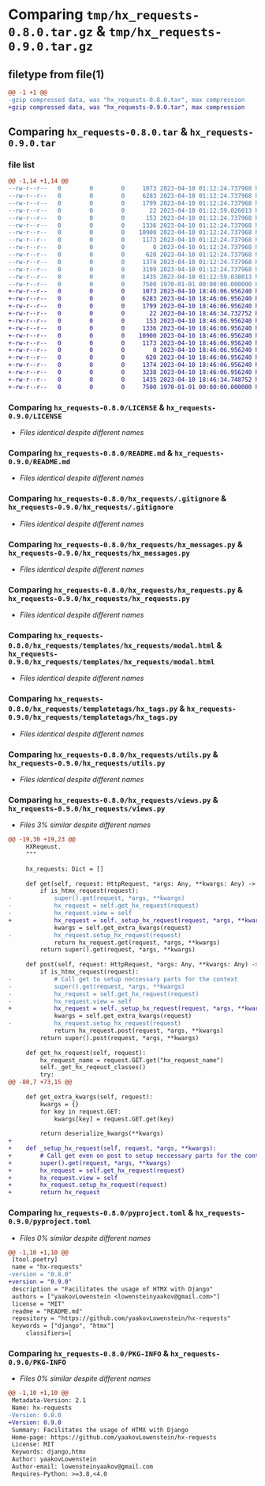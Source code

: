 # Comparing `tmp/hx_requests-0.8.0.tar.gz` & `tmp/hx_requests-0.9.0.tar.gz`

## filetype from file(1)

```diff
@@ -1 +1 @@
-gzip compressed data, was "hx_requests-0.8.0.tar", max compression
+gzip compressed data, was "hx_requests-0.9.0.tar", max compression
```

## Comparing `hx_requests-0.8.0.tar` & `hx_requests-0.9.0.tar`

### file list

```diff
@@ -1,14 +1,14 @@
--rw-r--r--   0        0        0     1073 2023-04-10 01:12:24.737968 hx_requests-0.8.0/LICENSE
--rw-r--r--   0        0        0     6283 2023-04-10 01:12:24.737968 hx_requests-0.8.0/README.md
--rw-r--r--   0        0        0     1799 2023-04-10 01:12:24.737968 hx_requests-0.8.0/hx_requests/.gitignore
--rw-r--r--   0        0        0       22 2023-04-10 01:12:59.026013 hx_requests-0.8.0/hx_requests/__init__.py
--rw-r--r--   0        0        0      153 2023-04-10 01:12:24.737968 hx_requests-0.8.0/hx_requests/apps.py
--rw-r--r--   0        0        0     1336 2023-04-10 01:12:24.737968 hx_requests-0.8.0/hx_requests/hx_messages.py
--rw-r--r--   0        0        0    10900 2023-04-10 01:12:24.737968 hx_requests-0.8.0/hx_requests/hx_requests.py
--rw-r--r--   0        0        0     1173 2023-04-10 01:12:24.737968 hx_requests-0.8.0/hx_requests/templates/hx_requests/modal.html
--rw-r--r--   0        0        0        0 2023-04-10 01:12:24.737968 hx_requests-0.8.0/hx_requests/templatetags/__init__.py
--rw-r--r--   0        0        0      620 2023-04-10 01:12:24.737968 hx_requests-0.8.0/hx_requests/templatetags/hx_tags.py
--rw-r--r--   0        0        0     1374 2023-04-10 01:12:24.737968 hx_requests-0.8.0/hx_requests/utils.py
--rw-r--r--   0        0        0     3199 2023-04-10 01:12:24.737968 hx_requests-0.8.0/hx_requests/views.py
--rw-r--r--   0        0        0     1435 2023-04-10 01:12:59.038013 hx_requests-0.8.0/pyproject.toml
--rw-r--r--   0        0        0     7500 1970-01-01 00:00:00.000000 hx_requests-0.8.0/PKG-INFO
+-rw-r--r--   0        0        0     1073 2023-04-10 18:46:06.956240 hx_requests-0.9.0/LICENSE
+-rw-r--r--   0        0        0     6283 2023-04-10 18:46:06.956240 hx_requests-0.9.0/README.md
+-rw-r--r--   0        0        0     1799 2023-04-10 18:46:06.956240 hx_requests-0.9.0/hx_requests/.gitignore
+-rw-r--r--   0        0        0       22 2023-04-10 18:46:34.732752 hx_requests-0.9.0/hx_requests/__init__.py
+-rw-r--r--   0        0        0      153 2023-04-10 18:46:06.956240 hx_requests-0.9.0/hx_requests/apps.py
+-rw-r--r--   0        0        0     1336 2023-04-10 18:46:06.956240 hx_requests-0.9.0/hx_requests/hx_messages.py
+-rw-r--r--   0        0        0    10900 2023-04-10 18:46:06.956240 hx_requests-0.9.0/hx_requests/hx_requests.py
+-rw-r--r--   0        0        0     1173 2023-04-10 18:46:06.956240 hx_requests-0.9.0/hx_requests/templates/hx_requests/modal.html
+-rw-r--r--   0        0        0        0 2023-04-10 18:46:06.956240 hx_requests-0.9.0/hx_requests/templatetags/__init__.py
+-rw-r--r--   0        0        0      620 2023-04-10 18:46:06.956240 hx_requests-0.9.0/hx_requests/templatetags/hx_tags.py
+-rw-r--r--   0        0        0     1374 2023-04-10 18:46:06.956240 hx_requests-0.9.0/hx_requests/utils.py
+-rw-r--r--   0        0        0     3238 2023-04-10 18:46:06.956240 hx_requests-0.9.0/hx_requests/views.py
+-rw-r--r--   0        0        0     1435 2023-04-10 18:46:34.748752 hx_requests-0.9.0/pyproject.toml
+-rw-r--r--   0        0        0     7500 1970-01-01 00:00:00.000000 hx_requests-0.9.0/PKG-INFO
```

### Comparing `hx_requests-0.8.0/LICENSE` & `hx_requests-0.9.0/LICENSE`

 * *Files identical despite different names*

### Comparing `hx_requests-0.8.0/README.md` & `hx_requests-0.9.0/README.md`

 * *Files identical despite different names*

### Comparing `hx_requests-0.8.0/hx_requests/.gitignore` & `hx_requests-0.9.0/hx_requests/.gitignore`

 * *Files identical despite different names*

### Comparing `hx_requests-0.8.0/hx_requests/hx_messages.py` & `hx_requests-0.9.0/hx_requests/hx_messages.py`

 * *Files identical despite different names*

### Comparing `hx_requests-0.8.0/hx_requests/hx_requests.py` & `hx_requests-0.9.0/hx_requests/hx_requests.py`

 * *Files identical despite different names*

### Comparing `hx_requests-0.8.0/hx_requests/templates/hx_requests/modal.html` & `hx_requests-0.9.0/hx_requests/templates/hx_requests/modal.html`

 * *Files identical despite different names*

### Comparing `hx_requests-0.8.0/hx_requests/templatetags/hx_tags.py` & `hx_requests-0.9.0/hx_requests/templatetags/hx_tags.py`

 * *Files identical despite different names*

### Comparing `hx_requests-0.8.0/hx_requests/utils.py` & `hx_requests-0.9.0/hx_requests/utils.py`

 * *Files identical despite different names*

### Comparing `hx_requests-0.8.0/hx_requests/views.py` & `hx_requests-0.9.0/hx_requests/views.py`

 * *Files 3% similar despite different names*

```diff
@@ -19,30 +19,23 @@
     HXReqeust.
     """
 
     hx_requests: Dict = []
 
     def get(self, request: HttpRequest, *args: Any, **kwargs: Any) -> HttpResponse:
         if is_htmx_request(request):
-            super().get(request, *args, **kwargs)
-            hx_request = self.get_hx_request(request)
-            hx_request.view = self
+            hx_request = self._setup_hx_request(request, *args, **kwargs)
             kwargs = self.get_extra_kwargs(request)
-            hx_request.setup_hx_request(request)
             return hx_request.get(request, *args, **kwargs)
         return super().get(request, *args, **kwargs)
 
     def post(self, request: HttpRequest, *args: Any, **kwargs: Any) -> HttpResponse:
         if is_htmx_request(request):
-            # Call get to setup neccessary parts for the context
-            super().get(request, *args, **kwargs)
-            hx_request = self.get_hx_request(request)
-            hx_request.view = self
+            hx_request = self._setup_hx_request(request, *args, **kwargs)
             kwargs = self.get_extra_kwargs(request)
-            hx_request.setup_hx_request(request)
             return hx_request.post(request, *args, **kwargs)
         return super().post(request, *args, **kwargs)
 
     def get_hx_request(self, request):
         hx_request_name = request.GET.get("hx_request_name")
         self._get_hx_reqeust_classes()
         try:
@@ -80,7 +73,15 @@
 
     def get_extra_kwargs(self, request):
         kwargs = {}
         for key in request.GET:
             kwargs[key] = request.GET.get(key)
 
         return deserialize_kwargs(**kwargs)
+
+    def _setup_hx_request(self, request, *args, **kwargs):
+        # Call get even on post to setup neccessary parts for the context
+        super().get(request, *args, **kwargs)
+        hx_request = self.get_hx_request(request)
+        hx_request.view = self
+        hx_request.setup_hx_request(request)
+        return hx_request
```

### Comparing `hx_requests-0.8.0/pyproject.toml` & `hx_requests-0.9.0/pyproject.toml`

 * *Files 0% similar despite different names*

```diff
@@ -1,10 +1,10 @@
 [tool.poetry]
 name = "hx-requests"
-version = "0.8.0"
+version = "0.9.0"
 description = "Facilitates the usage of HTMX with Django"
 authors = ["yaakovLowenstein <lowensteinyaakov@gmail.com>"]
 license = "MIT"
 readme = "README.md"
 repository = "https://github.com/yaakovLowenstein/hx-requests"
 keywords = ["django", "htmx"]
     classifiers=[
```

### Comparing `hx_requests-0.8.0/PKG-INFO` & `hx_requests-0.9.0/PKG-INFO`

 * *Files 0% similar despite different names*

```diff
@@ -1,10 +1,10 @@
 Metadata-Version: 2.1
 Name: hx-requests
-Version: 0.8.0
+Version: 0.9.0
 Summary: Facilitates the usage of HTMX with Django
 Home-page: https://github.com/yaakovLowenstein/hx-requests
 License: MIT
 Keywords: django,htmx
 Author: yaakovLowenstein
 Author-email: lowensteinyaakov@gmail.com
 Requires-Python: >=3.8,<4.0
```


